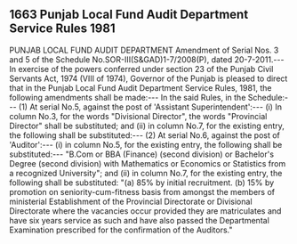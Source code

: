 ## 1663 Punjab Local Fund Audit Department Service Rules 1981
 
PUNJAB LOCAL FUND AUDIT DEPARTMENT
Amendment of Serial Nos. 3 and 5 of the Schedule
No.SOR-III(S&GAD)1-7/2008(P), dated 20-7-2011.---In exercise of the powers conferred under section 23 of the Punjab Civil Servants Act, 1974 (VIII of 1974), Governor of the Punjab is pleased to direct that in the Punjab Local Fund Audit Department Service Rules, 1981, the following amendments shall be made:---
In the said Rules, in the Schedule:---
(1) At serial No.5, against the post of 'Assistant Superintendent':---
(i) In column No.3, for the words "Divisional Director", the words "Provincial Director" shall be substituted; and
(ii) in column No.7, for the existing entry, the following shall be substituted:---
(2) At serial No.6, against the post of 'Auditor':---
(i) in column No.5, for the existing entry, the following shall be substituted:---
"B.Com or BBA (Finance) (second division) or Bachelor's Degree (second division) with Mathematics or Economics or Statistics from a recognized University"; and
(ii) in column No.7, for the existing entry, the following shall be substituted:
"(a) 85% by initial recruitment.
(b) 15% by promotion on seniority-cum-fitness basis from amongst the members of ministerial Establishment of the Provincial Directorate or Divisional Directorate where the vacancies occur provided they are matriculates and have six years service as such and have also passed the Departmental Examination prescribed for the confirmation of the Auditors."

